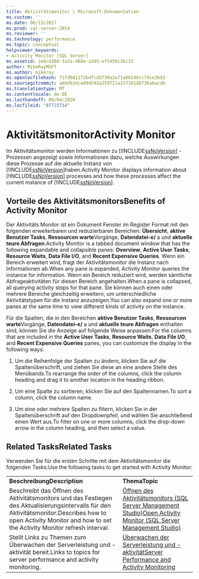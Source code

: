 ```yaml
---
title: Aktivitätsmonitor | Microsoft-Dokumentation
ms.custom: ''
ms.date: 06/13/2017
ms.prod: sql-server-2014
ms.reviewer: ''
ms.technology: performance
ms.topic: conceptual
helpviewer_keywords:
- Activity Monitor [SQL Server]
ms.assetid: 1e6c430d-3a2a-468e-a3d5-ef5459c36c15
author: MikeRayMSFT
ms.author: mikeray
ms.openlocfilehash: 71fd0d1172b4fcd5739a3af1a60246cc7dce3b93
ms.sourcegitcommit: ad4d92dce894592a259721a1571b1d8736abacdb
ms.translationtype: MT
ms.contentlocale: de-DE
ms.lasthandoff: 08/04/2020
ms.locfileid: "87723734"
---
```

# <a name="activity-monitor"></a><span data-ttu-id="f80e1-102">Aktivitätsmonitor</span><span class="sxs-lookup"><span data-stu-id="f80e1-102">Activity Monitor</span></span>
  <span data-ttu-id="f80e1-103">Im Aktivitätsmonitor werden Informationen zu [!INCLUDE[ssNoVersion](../../includes/ssnoversion-md.md)] -Prozessen angezeigt sowie Informationen dazu, welche Auswirkungen diese Prozesse auf die aktuelle Instanz von [!INCLUDE[ssNoVersion](../../includes/ssnoversion-md.md)]haben.</span><span class="sxs-lookup"><span data-stu-id="f80e1-103">Activity Monitor displays information about [!INCLUDE[ssNoVersion](../../includes/ssnoversion-md.md)] processes and how these processes affect the current instance of [!INCLUDE[ssNoVersion](../../includes/ssnoversion-md.md)].</span></span>  
  
## <a name="benefits-of-activity-monitor"></a><span data-ttu-id="f80e1-104">Vorteile des Aktivitätsmonitors</span><span class="sxs-lookup"><span data-stu-id="f80e1-104">Benefits of Activity Monitor</span></span>  
 <span data-ttu-id="f80e1-105">Der Aktivitäts Monitor ist ein Dokument Fenster im Register Format mit den folgenden erweiterbaren und reduzierbaren Bereichen: **Übersicht**, **aktive Benutzer Tasks**, **Ressourcen warte**Vorgänge, **Datendatei-e/** a und **aktuelle teure Abfragen**.</span><span class="sxs-lookup"><span data-stu-id="f80e1-105">Activity Monitor is a tabbed document window that has the following expandable and collapsible panes: **Overview**, **Active User Tasks**, **Resource Waits**, **Data File I/O**, and **Recent Expensive Queries**.</span></span> <span data-ttu-id="f80e1-106">Wenn ein Bereich erweitert wird, fragt der Aktivitätsmonitor die Instanz nach Informationen ab.</span><span class="sxs-lookup"><span data-stu-id="f80e1-106">When any pane is expanded, Activity Monitor queries the instance for information.</span></span> <span data-ttu-id="f80e1-107">Wenn ein Bereich reduziert wird, werden sämtliche Abfrageaktivitäten für diesen Bereich angehalten.</span><span class="sxs-lookup"><span data-stu-id="f80e1-107">When a pane is collapsed, all querying activity stops for that pane.</span></span> <span data-ttu-id="f80e1-108">Sie können auch einen oder mehrere Bereiche gleichzeitig erweitern, um unterschiedliche Aktivitätstypen für die Instanz anzuzeigen.</span><span class="sxs-lookup"><span data-stu-id="f80e1-108">You can also expand one or more panes at the same time to view different kinds of activity on the instance.</span></span>  
  
 <span data-ttu-id="f80e1-109">Für die Spalten, die in den Bereichen **aktive Benutzer Tasks**, **Ressourcen warte**Vorgänge, **Datendatei-e/** a und **aktuelle teure Abfragen** enthalten sind, können Sie die Anzeige auf folgende Weise anpassen:</span><span class="sxs-lookup"><span data-stu-id="f80e1-109">For the columns that are included in the **Active User Tasks**, **Resource Waits**, **Data File I/O**, and **Recent Expensive Queries** panes, you can customize the display in the following ways:</span></span>  
  
1.  <span data-ttu-id="f80e1-110">Um die Reihenfolge der Spalten zu ändern, klicken Sie auf die Spaltenüberschrift, und ziehen Sie diese an eine andere Stelle des Menübands.</span><span class="sxs-lookup"><span data-stu-id="f80e1-110">To rearrange the order of the columns, click the column heading and drag it to another location in the heading ribbon.</span></span>  
  
2.  <span data-ttu-id="f80e1-111">Um eine Spalte zu sortieren, klicken Sie auf den Spaltennamen.</span><span class="sxs-lookup"><span data-stu-id="f80e1-111">To sort a column, click the column name.</span></span>  
  
3.  <span data-ttu-id="f80e1-112">Um eine oder mehrere Spalten zu filtern, klicken Sie in der Spaltenüberschrift auf den Dropdownpfeil, und wählen Sie anschließend einen Wert aus.</span><span class="sxs-lookup"><span data-stu-id="f80e1-112">To filter on one or more columns, click the drop-down arrow in the column heading, and then select a value.</span></span>  
  
## <a name="related-tasks"></a><span data-ttu-id="f80e1-113">Related Tasks</span><span class="sxs-lookup"><span data-stu-id="f80e1-113">Related Tasks</span></span>  
 <span data-ttu-id="f80e1-114">Verwenden Sie für die ersten Schritte mit dem Aktivitätsmonitor die folgenden Tasks:</span><span class="sxs-lookup"><span data-stu-id="f80e1-114">Use the following tasks to get started with Activity Monitor:</span></span>  
  
|||  
|-|-|  
|<span data-ttu-id="f80e1-115">**Beschreibung**</span><span class="sxs-lookup"><span data-stu-id="f80e1-115">**Description**</span></span>|<span data-ttu-id="f80e1-116">**Thema**</span><span class="sxs-lookup"><span data-stu-id="f80e1-116">**Topic**</span></span>|  
|<span data-ttu-id="f80e1-117">Beschreibt das Öffnen des Aktivitätsmonitors und das Festlegen des Aktualisierungsintervalls für den Aktivitätsmonitor.</span><span class="sxs-lookup"><span data-stu-id="f80e1-117">Describes how to open Activity Monitor and how to set the Activity Monitor refresh interval.</span></span>|[<span data-ttu-id="f80e1-118">Öffnen des Aktivitätsmonitors &#40;SQL Server Management Studio&#41;</span><span class="sxs-lookup"><span data-stu-id="f80e1-118">Open Activity Monitor &#40;SQL Server Management Studio&#41;</span></span>](../performance-monitor/open-activity-monitor-sql-server-management-studio.md)|  
|<span data-ttu-id="f80e1-119">Stellt Links zu Themen zum Überwachen der Serverleistung und -aktivität bereit.</span><span class="sxs-lookup"><span data-stu-id="f80e1-119">Links to topics for server performance and activity monitoring.</span></span>|[<span data-ttu-id="f80e1-120">Überwachen der Serverleistung und -aktivität</span><span class="sxs-lookup"><span data-stu-id="f80e1-120">Server Performance and Activity Monitoring</span></span>](../performance/server-performance-and-activity-monitoring.md)|  
  
  

